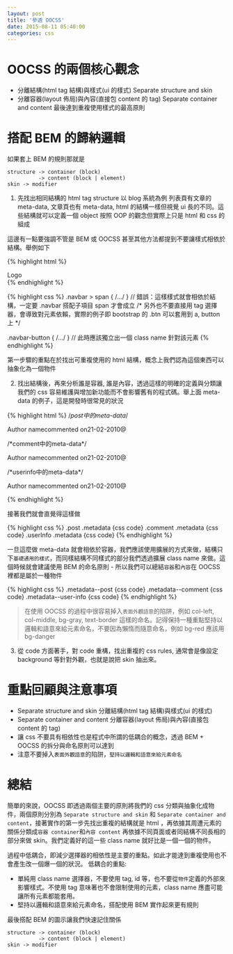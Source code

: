 ```yaml
---
layout: post
title: '參透 OOCSS'
date: 2015-08-11 05:40:00
categories: css
---
```


# OOCSS 的兩個核心觀念
* 分離結構(html tag 結構)與樣式(ui 的樣式)  Separate structure and skin
* 分離容器(layout 佈局)與內容(直接包 content 的 tag) Separate container and content
最後達到重複使用樣式的最高原則

# 搭配 BEM 的歸納邏輯
如果套上 BEM 的規則那就是

```
structure -> container (block)
          -> content (block | element)
skin -> modifier
```

1. 先找出相同結構的 html tag structure 以 blog 系統為例 列表頁有文章的 meta-data, 文章頁也有 meta-data, html 的結構一樣但視覺 ui 長的不同。這些結構就可以定義一個 object 按照 OOP 的觀念但實際上只是 html 和 css 的組成

這邊有一點要強調不管是 BEM 或 OOCSS 甚至其他方法都提到不要讓樣式相依於結構。舉例如下

{% highlight html %}
<div class="navbar">
  <span class="navbar-button">Logo</button>
</div>
{% endhighlight %}

{% highlight css %}
.navbar > span { /.../ } // 錯誤：這樣樣式就會相依於結構，一定要 .navbar 搭配子項目 span 才會成立
/* 另外也不要直接用 tag 選擇器，會導致對元素依賴，實際的例子即 bootstrap 的 .btn 可以套用到 a, button 上 */

.navbar-button { /.../ } // 此時應該獨立出一個 class name 針對該元素
{% endhighlight %}

第一步驟的重點在於找出可重複使用的 html 結構，概念上我們認為這個東西可以抽象化為一個物件

2. 找出結構後，再來分析誰是容器, 誰是內容，透過這樣的明確的定義與分類讓我們的 css 容易維護與增加新功能而不會影響舊有的程式碼。舉上面 meta-data 的例子，這是開發時很常見的狀況

{% highlight html %}
/*post中的meta-data*/
<div class="post">
  <p class=”metadata”>
    <a>Author name</a>commented on<a>21-02-2010</a>@
  </p>
</div>
/*comment中的meta-data*/
<div class="comment">
  <p class=”metadata”>
    <a>Author name</a>commented on<a>21-02-2010</a>@
  </p>
</div>
/*userinfo中的meta-data*/
<div class="user-info">
  <p class=”metadata”>
    <a>Author name</a>commented on<a>21-02-2010</a>@
  </p>
</div>
{% endhighlight %}

接著我們就會直覺得這樣做

{% highlight css %}
.post .metadata {css code}
.comment .metadata {css code}
.userInfo .metadata {css code}
{% endhighlight %}

一旦這麼做 meta-data 就會相依於容器，我們應該使用擴展的方式來做，結構只下`基礎通用的樣式`，而同樣結構不同樣式的部分我們透過擴展 class name 來做。這個時候就會建議使用 BEM 的命名原則 - 所以我們可以總結`容器`和`內容`在 OOCSS 裡都是屬於一種物件

{% highlight css %}
.metadata--post {css code}
.metadata--comment {css code}
.metadata--user-info {css code}
{% endhighlight %}

> 在使用 OOCSS 的過程中很容易掉入`表面外觀語意`的陷阱，例如 col-left, col-middle, bg-gray, text-border 這樣的命名。記得保持一種重點堅持以邏輯和語意來給元素命名，不要因為懶惰而隨意命名，例如 bg-red 應該用 bg-danger

3. 從 code 方面著手，對 code 重構，找出重複的 css rules, 通常會是像設定 background 等針對外觀，也就是說把 skin 抽出來。

# 重點回顧與注意事項
* Separate structure and skin 分離結構(html tag 結構)與樣式(ui 的樣式)  
* Separate container and content 分離容器(layout 佈局)與內容(直接包 content 的 tag) 
* 讓 css 不要具有相依性也是程式中所謂的低耦合的概念，透過 BEM + OOCSS 的拆分與命名原則可以達到
* 注意不要掉入`表面外觀語意`的陷阱，`堅持以邏輯和語意來給元素命名`

# 總結
簡單的來說，OOCSS 即透過兩個主要的原則將我們的 css 分類與抽象化成物件，兩個原則分別為 `Separate structure and skin` 和 `Separate container and content`，接著實作的第一步先找出重複的結構就是 html ，再依據其周遭元素的關係分類成`容器 container`和`內容 content` 再依據不同頁面或者同結構不同長相的部分來做 skin。我們定義好的這一些 class name 就好比是一個一個的物件。

過程中低耦合，即減少選擇器的相依性是主要的重點。如此才能達到重複使用也不會產生改一個爆一個的狀況。
低耦合的重點:
* 單純用 class name 選擇器，不要使用 tag, id 等，也不要從`物件`定義的外部來影響樣式。不使用 tag 意味著也不會限制使用的元素，class name 應盡可能讓所有元素都能套用。
* 堅持以邏輯和語意來給元素命名，搭配使用 BEM 實作起來更有規則

最後搭配 BEM 的圖示讓我們快速記住關係

~~~
structure -> container (block)
          -> content (block | element)
skin -> modifier
~~~